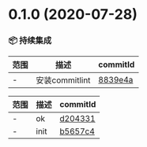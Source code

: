 # 0.1.0 (2020-07-28)

### 📦 持续集成
范围|描述|commitId
--|--|--
 - | 安装commitlint | [8839e4a](https://github.com/18943122963/debug-0728/commit/8839e4a)


范围|描述|commitId
--|--|--
 - | ok | [d204331](https://github.com/18943122963/debug-0728/commit/d204331)
 - | init | [b5657c4](https://github.com/18943122963/debug-0728/commit/b5657c4)

